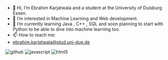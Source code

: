 - 👋 Hi, I’m Ebrahim Karjatwala and a student at the University of Duisburg Essen. 
- 👀 I’m interested in Machine Learning and Web development. 
- 🌱 I’m currently learning Java , C++ , SQL and soon planning to start with Python to be able to dive into machine learning too.
- 📫 How to reach me:
- ebrahim.karjatwala@stud.uni-due.de 

![github](https://img.shields.io/badge/GitHub-000000?style=for-the-badge&logo=GitHub&logoColor=white)
![javascript](https://img.shields.io/badge/Javascript-F7F130?style=for-the-badge&logo=Javascript&logoColor=yellow)
![html5](https://img.shields.io/badge/HTML5-FA3A0F?style=for-the-badge&logo=Javascript&logoColor=yellow)


<!---
ebrahim78652/ebrahim78652 is a ✨ special ✨ repository because its `README.md` (this file) appears on your GitHub profile.
You can click the Preview link to take a look at your changes.
--->
